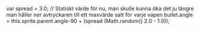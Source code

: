 var spread = 3.0; // Statiskt värde för nu, man skulle kunna öka det ju längre man håller ner avtryckaren till ett maxvärde satt för varje vapen
bullet.angle = this.sprite.parent.angle-90 + (spread  (Math.random()  2.0 - 1.0));